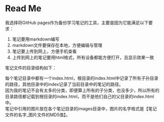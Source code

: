 # Read Me

我选择将GitHub pages作为备份学习笔记的工具，主要是因为它能满足以下要求：

1. 笔记要用markdown编写
2. markdown文件要保存在本地，方便编辑与管理
3. 笔记要上传到网上，方便手机查看
4. 上传到网上的笔记要用html格式，所有设备都能方便打开，且显示效果一致

笔记文件的目录结构如下：

每个笔记目录中都有一个index.html，根目录的index.html中记录了所有子孙目录的路径，其他目录中的index记录了当前目录中的笔记的路径。  
因为我的笔记不会有太多的分类，即便算上所有的子分类，也没多少，所以所有的目录路径都记载到根目录的index.html，而不是他们自己的父目录的index.html中。  
笔记中引用的图片放在各个笔记目录的images目录中，图片的名字格式是【笔记文件的名字_图片文件的MD5值】。

